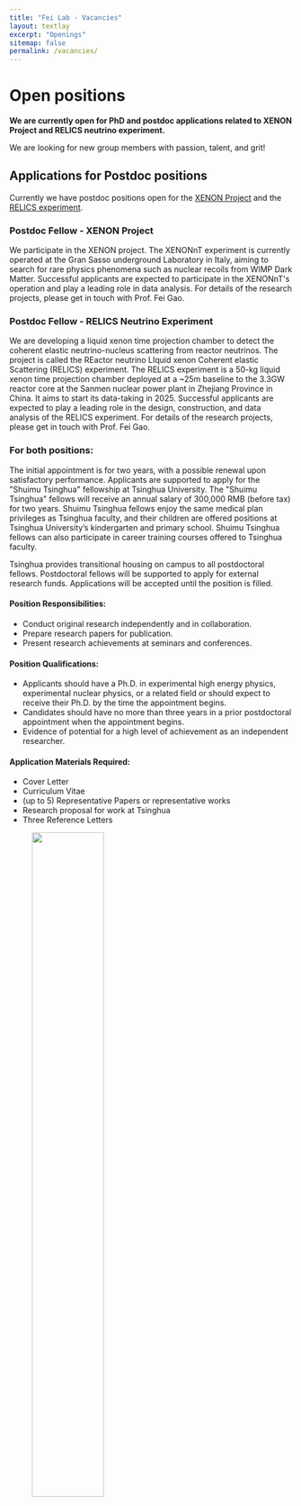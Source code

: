 ```yaml
---
title: "Fei Lab - Vacancies"
layout: textlay
excerpt: "Openings"
sitemap: false
permalink: /vacancies/
---
```


# Open positions

**We are currently open for PhD and postdoc applications related to XENON Project and RELICS neutrino experiment.**

We are  looking for new group members with passion, talent, and grit!

## Applications for Postdoc positions
Currently we have postdoc positions open for the [XENON Project](https://inspirehep.net/jobs/2618429) and the [RELICS experiment](https://inspirehep.net/jobs/2739416).

### Postdoc Fellow - XENON Project
We participate in the XENON project. The XENONnT experiment is currently operated at the Gran Sasso underground Laboratory in Italy, aiming to search for rare physics phenomena such as nuclear recoils from WIMP Dark Matter. Successful applicants are expected to participate in the XENONnT's operation and play a leading role in data analysis. For details of the research projects, please get in touch with Prof. Fei Gao.

### Postdoc Fellow - RELICS Neutrino Experiment
We are developing a liquid xenon time projection chamber to detect the coherent elastic neutrino-nucleus scattering from reactor neutrinos. The project is called the REactor neutrino LIquid xenon Coherent elastic Scattering (RELICS) experiment. The RELICS experiment is a 50-kg liquid xenon time projection chamber deployed at a ~25m baseline to the 3.3GW reactor core at the Sanmen nuclear power plant in Zhejiang Province in China. It aims to start its data-taking in 2025. Successful applicants are expected to play a leading role in the design, construction, and data analysis of the RELICS experiment. For details of the research projects, please get in touch with Prof. Fei Gao.


### For both positions:

The initial appointment is for two years, with a possible renewal upon satisfactory performance. Applicants are supported to apply for the "Shuimu Tsinghua" fellowship at Tsinghua University. The "Shuimu Tsinghua" fellows will receive an annual salary of 300,000 RMB (before tax) for two years. Shuimu Tsinghua fellows enjoy the same medical plan privileges as Tsinghua faculty, and their children are offered positions at Tsinghua University’s kindergarten and primary school. Shuimu Tsinghua fellows can also participate in career training courses offered to Tsinghua faculty.

Tsinghua provides transitional housing on campus to all postdoctoral fellows. Postdoctoral fellows will be supported to apply for external research funds. Applications will be accepted until the position is filled.

#### Position Responsibilities:
- Conduct original research independently and in collaboration.
- Prepare research papers for publication.
- Present research achievements at seminars and conferences.
                                           
#### Position Qualifications:
- Applicants should have a Ph.D. in experimental high energy physics, experimental nuclear physics, or a related field or should expect to receive their Ph.D. by the time the appointment begins.
- Candidates should have no more than three years in a prior postdoctoral appointment when the appointment begins.
- Evidence of potential for a high level of achievement as an independent researcher.

#### Application Materials Required:
- Cover Letter
- Curriculum Vitae
- (up to 5) Representative Papers or representative works
- Research proposal for work at Tsinghua
- Three Reference Letters 





<figure>
<img src="{{ site.url }}{{ site.baseurl }}/images/teampic/group_rainbow.jpg" width="55%">
</figure>
